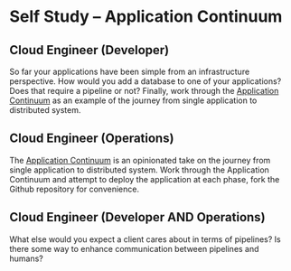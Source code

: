 # Self Study – Application Continuum

## Cloud Engineer (Developer)

So far your applications have been simple from an infrastructure perspective. How would you add a database to one of your applications? Does that require a pipeline or not? Finally, work through the [Application Continuum](https://www.appcontinuum.io/) as an example of the journey from single application to distributed system.

## Cloud Engineer (Operations)

The [Application Continuum](https://www.appcontinuum.io/) is an opinionated take on the journey from single application to distributed system. Work through the Application Continuum and attempt to deploy the application at each phase, fork the Github repository for convenience.

## Cloud Engineer (Developer AND Operations)

What else would you expect a client cares about in terms of pipelines? Is there some way to enhance communication between pipelines and humans?

